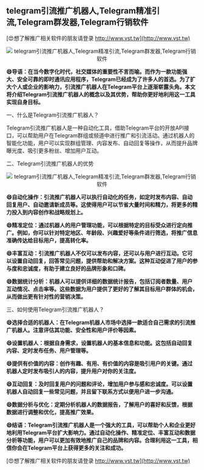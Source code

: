 ## **telegram引流推广机器人,Telegram精准引流,Telegram群发器,Telegram行销软件**

[😍想了解推广相关软件的朋友请登录 http://www.vst.tw](http://www.vst.tw)

 <center><img src="https://vst.tw/MP4/tuiguang/png/1.png" alt="telegram引流推广机器人,Telegram精准引流,Telegram群发器,Telegram行销软件"></center>

**😄导语：在当今数字化时代，社交媒体的重要性不言而喻。而作为一款功能强大、安全可靠的即时通讯应用程序，Telegram已经成为了许多人的首选。为了扩大个人或企业的影响力，引流推广机器人在Telegram平台上逐渐崭露头角。本文将介绍Telegram引流推广机器人的概念以及其优势，帮助你更好地利用这一工具实现自身目标。**

一、什么是Telegram引流推广机器人？

Telegram引流推广机器人是一种自动化工具，借助Telegram平台的开放API接口，可以帮助用户在Telegram群组或频道中进行推广和引流活动。通过机器人的智能化功能，用户可以实现群组管理、内容发布、自动回复等操作，从而提升品牌曝光度、吸引更多粉丝、增加用户互动。

二、Telegram引流推广机器人的优势

 <center><img src="https://vst.tw/MP4/tuiguang/png/4.png" alt="telegram引流推广机器人,Telegram精准引流,Telegram群发器,Telegram行销软件"></center>

**😄自动化操作：引流推广机器人可以执行自动化的任务，如定时发布内容、自动回复用户、自动邀请新成员等。这使得用户可以节省大量时间和精力，将更多的精力投入到内容创作和战略规划上。**

**😄精准定位：通过机器人的用户管理功能，可以根据特定的目标受众进行定向推广。例如，你可以针对特定地区、年龄段、兴趣爱好等条件进行筛选，将推广信息准确传达给目标用户，提高转化率。**

**😄丰富互动：引流推广机器人不仅可以发布内容，还可以与用户进行互动。它可以设置自动回复，回答常见问题，提供帮助和解决方案。这种互动促进了用户的参与度和忠诚度，有助于建立良好的品牌形象和口碑。**

**😄数据统计分析：机器人可以提供详细的数据统计报告，包括订阅者数量、用户互动情况、点击率等。这些数据为用户提供了更好的了解其目标用户群体的机会，从而做出更有针对性的营销决策。**

三、如何使用Telegram引流推广机器人？

**😄选择合适的机器人：在Telegram机器人市场中选择一款适合自己需求的引流推广机器人。注意评估其功能、安全性和用户评价等因素。**

**😄设置机器人：根据自身需求，设置机器人的基本信息和功能。这包括自动回复内容、定时发布任务、用户管理等。**

**😄提供有价值的内容：创作有趣、有用、有价值的内容是吸引用户的关键。通过机器人定时发布吸引人的内容，提升用户对你的关注度。**

**😄互动回复：及时回复用户的问题和评论，增加用户参与感和忠诚度。可以设置机器人自动回复一些常见问题，并且留下联系方式以便用户进一步沟通。**

**😄数据分析与优化：定期分析机器人的数据报告，了解用户的喜好和反馈，根据数据进行调整和优化，提高推广效果。**

**😄结语：Telegram引流推广机器人是一个强大的工具，可以帮助个人和企业更好地利用Telegram平台扩大影响力。通过自动化操作、精准定位、丰富互动和数据分析等功能，用户可以更加有效地推广自己的品牌和内容。合理利用这一工具，相信你会在Telegram平台上获得更多的关注和成功。**

[😍想了解推广相关软件的朋友请登录 http://www.vst.tw](http://www.vst.tw)




